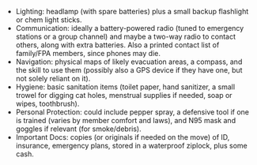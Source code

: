 - Lighting: headlamp (with spare batteries) plus a small backup flashlight or chem light sticks.  
- Communication: ideally a battery-powered radio (tuned to emergency stations or a group channel) and maybe a two-way radio to contact others, along with extra batteries. Also a printed contact list of family/FPA members, since phones may die.  
- Navigation: physical maps of likely evacuation areas, a compass, and the skill to use them (possibly also a GPS device if they have one, but not solely reliant on it).  
- Hygiene: basic sanitation items (toilet paper, hand sanitizer, a small trowel for digging cat holes, menstrual supplies if needed, soap or wipes, toothbrush).  
- Personal Protection: could include pepper spray, a defensive tool if one is trained (varies by member comfort and laws), and N95 mask and goggles if relevant (for smoke/debris).  
- Important Docs: copies (or originals if needed on the move) of ID, insurance, emergency plans, stored in a waterproof ziplock, plus some cash.